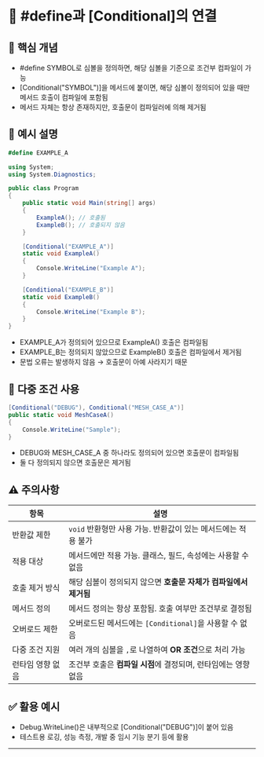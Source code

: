 # 🔗 #define과 [Conditional]의 연결
## 📌 핵심 개념
- #define SYMBOL로 심볼을 정의하면, 해당 심볼을 기준으로 조건부 컴파일이 가능
- [Conditional("SYMBOL")]을 메서드에 붙이면, 해당 심볼이 정의되어 있을 때만 메서드 호출이 컴파일에 포함됨
- 메서드 자체는 항상 존재하지만, 호출문이 컴파일러에 의해 제거됨

## 🧪 예시 설명
```csharp
#define EXAMPLE_A

using System;
using System.Diagnostics;

public class Program
{
    public static void Main(string[] args)
    {
        ExampleA(); // 호출됨
        ExampleB(); // 호출되지 않음
    }

    [Conditional("EXAMPLE_A")]
    static void ExampleA()
    {
        Console.WriteLine("Example A");
    }

    [Conditional("EXAMPLE_B")]
    static void ExampleB()
    {
        Console.WriteLine("Example B");
    }
}
```

- EXAMPLE_A가 정의되어 있으므로 ExampleA() 호출은 컴파일됨
- EXAMPLE_B는 정의되지 않았으므로 ExampleB() 호출은 컴파일에서 제거됨
- 문법 오류는 발생하지 않음 → 호출문이 아예 사라지기 때문

## 🧬 다중 조건 사용
```csharp
[Conditional("DEBUG"), Conditional("MESH_CASE_A")]
public static void MeshCaseA()
{
    Console.WriteLine("Sample");
}
```            

- DEBUG와 MESH_CASE_A 중 하나라도 정의되어 있으면 호출문이 컴파일됨
- 둘 다 정의되지 않으면 호출문은 제거됨

## ⚠️ 주의사항
| 항목             | 설명                                                                 |
|------------------|----------------------------------------------------------------------|
| 반환값 제한       | `void` 반환형만 사용 가능. 반환값이 있는 메서드에는 적용 불가         |
| 적용 대상         | 메서드에만 적용 가능. 클래스, 필드, 속성에는 사용할 수 없음           |
| 호출 제거 방식     | 해당 심볼이 정의되지 않으면 **호출문 자체가 컴파일에서 제거됨**        |
| 메서드 정의       | 메서드 정의는 항상 포함됨. 호출 여부만 조건부로 결정됨                |
| 오버로드 제한      | 오버로드된 메서드에는 `[Conditional]`을 사용할 수 없음                |
| 다중 조건 지원     | 여러 개의 심볼을 `,`로 나열하여 **OR 조건**으로 처리 가능              |
| 런타임 영향 없음   | 조건부 호출은 **컴파일 시점**에 결정되며, 런타임에는 영향 없음         |



## ✅ 활용 예시
- Debug.WriteLine()은 내부적으로 [Conditional("DEBUG")]이 붙어 있음
- 테스트용 로깅, 성능 측정, 개발 중 임시 기능 분기 등에 활용

---

